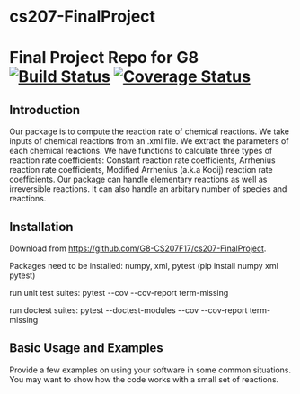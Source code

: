 # cs207-FinalProject
Final Project Repo for G8
[![Build Status](https://travis-ci.org/G8-CS207F17/cs207-FinalProject.svg?branch=master)](https://travis-ci.org/G8-CS207F17/cs207-FinalProject)
[![Coverage Status](https://coveralls.io/repos/github/G8-CS207F17/cs207-FinalProject/badge.svg?branch=master)](https://coveralls.io/github/G8-CS207F17/cs207-FinalProject?branch=master)
===================

Introduction
------------
Our package is to compute the reaction rate of chemical reactions. We take inputs of chemical reactions from an .xml file. We extract the parameters of each chemical reactions. We have functions to calculate three types of reaction rate coefficients: Constant reaction rate coefficients, Arrhenius reaction rate coefficients, Modified Arrhenius (a.k.a Kooij) reaction rate coefficients. Our package can handle elementary reactions as well as irreversible reactions. It can also handle an arbitary number of species and reactions.


Installation
------------
Download from https://github.com/G8-CS207F17/cs207-FinalProject. 

Packages need to be installed: numpy, xml, pytest (pip install numpy xml pytest)

run unit test suites: pytest --cov --cov-report term-missing

run doctest suites: pytest --doctest-modules --cov --cov-report term-missing



Basic Usage and Examples
------------------------
Provide a few examples on using your software in some common situations.  You may want to show how the code works with a small set of reactions.

